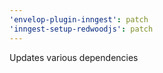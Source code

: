 ```yaml
---
'envelop-plugin-inngest': patch
'inngest-setup-redwoodjs': patch
---
```


Updates various dependencies
